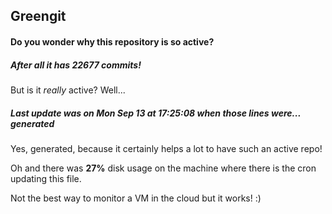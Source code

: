 ## Greengit

#### Do you wonder why this repository is so active?

##### After all it has 22677 commits!

But is it *really* active? Well...

##### Last update was on Mon Sep 13 at 17:25:08 when those lines were... generated

Yes, generated, because it certainly helps a lot to have such an active repo!

Oh and there was **27%** disk usage on the machine
where there is the cron updating this file.

Not the best way to monitor a VM in the cloud but it works! :)
